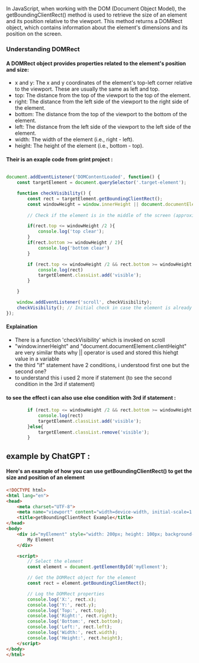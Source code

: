 In JavaScript, when working with the DOM (Document Object Model), the getBoundingClientRect() method is used to retrieve the size of an element and its position relative to the viewport. This method returns a DOMRect object, which contains information about the element's dimensions and its position on the screen.




### Understanding DOMRect

#### A DOMRect object provides properties related to the element's position and size:

- x and y: The x and y coordinates of the element's top-left corner relative to the viewport. These are usually the same as left and top.
- top: The distance from the top of the viewport to the top of the element.
- right: The distance from the left side of the viewport to the right side of the element.
- bottom: The distance from the top of the viewport to the bottom of the element.
- left: The distance from the left side of the viewport to the left side of the element.
- width: The width of the element (i.e., right - left).
- height: The height of the element (i.e., bottom - top).



#### Their is an exaple code from grint project : 

``` javascript

document.addEventListener('DOMContentLoaded', function() {
    const targetElement = document.querySelector('.target-element');

    function checkVisibility() {
        const rect = targetElement.getBoundingClientRect();
        const windowHeight = window.innerHeight || document.documentElement.clientHeight;
        
        // Check if the element is in the middle of the screen (approximately)

        if(rect.top <= windowHeight /2 ){
            console.log('top clear');
        }
        if(rect.bottom >= windowHeight / 2){
            console.log('bottom clear')
        }

        if (rect.top <= windowHeight /2 && rect.bottom >= windowHeight / 2) {
            console.log(rect)
            targetElement.classList.add('visible');
        }

    }

    window.addEventListener('scroll', checkVisibility);
    checkVisibility(); // Initial check in case the element is already in view
});

```


#### Explaination

- There is a function 'checkVisibility' which is invoked on scroll
- "window.innerHeight" and "document.documentElement.clientHeight" are very similar thats why || operator is used and stored this hiehgt value in a variable
- the third "if" statement have 2 conditions, i understood first one but the second one?
- to understand this i used 2 more if statement (to see the second condition in the 3rd if statement)


#### to see the effect i can also use else condition with 3rd if statement : 

``` javascript
        if (rect.top <= windowHeight /2 && rect.bottom >= windowHeight / 2) {
            console.log(rect)
            targetElement.classList.add('visible');
        }else{
            targetElement.classList.remove('visible');
        }
```






## example by ChatGPT : 

#### Here's an example of how you can use getBoundingClientRect() to get the size and position of an element


``` HTML
<!DOCTYPE html>
<html lang="en">
<head>
    <meta charset="UTF-8">
    <meta name="viewport" content="width=device-width, initial-scale=1.0">
    <title>getBoundingClientRect Example</title>
</head>
<body>
    <div id="myElement" style="width: 200px; height: 100px; background-color: lightblue;">
        My Element
    </div>

    <script>
        // Select the element
        const element = document.getElementById('myElement');

        // Get the DOMRect object for the element
        const rect = element.getBoundingClientRect();

        // Log the DOMRect properties
        console.log('X:', rect.x);
        console.log('Y:', rect.y);
        console.log('Top:', rect.top);
        console.log('Right:', rect.right);
        console.log('Bottom:', rect.bottom);
        console.log('Left:', rect.left);
        console.log('Width:', rect.width);
        console.log('Height:', rect.height);
    </script>
</body>
</html>

```




